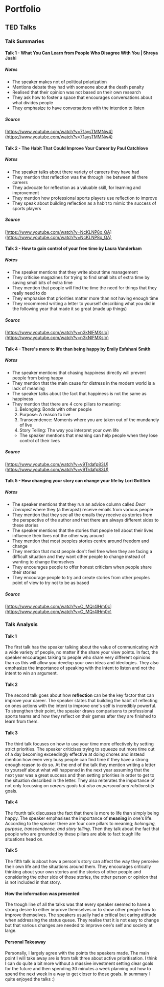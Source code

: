 # Portfolio

## TED Talks

### Talk Summaries

#### Talk 1 - What You Can Learn from People Who Disagree With You | Shreya Joshi

##### Notes

- The speaker makes not of political polarization
- Mentions debate they had with someone about the death penalty
- Realised that their opinion was not based on their own research
- They ask how to foster a space that encourages conversations about what divides people
- They emphasize to have conversations with the intention to listen

##### Source

[https://www.youtube.com/watch?v=71aysTMMNw4](https://www.youtube.com/watch?v=71aysTMMNw4)

#### Talk 2 - The Habit That Could Improve Your Career by Paul Catchlove 

##### Notes

- The speaker talks about there variety of careers they have had
- They mention that reflection was the through line between all there careers
- They advocate for reflection as a valuable skill, for learning and improvement
- They mention how professional sports players use reflection to improve
- They speak about building reflection as a habit to mimic the success of sports players

##### Source

[https://www.youtube.com/watch?v=NcKLNP8x_QA](https://www.youtube.com/watch?v=NcKLNP8x_QA)

#### Talk 3 - How to gain control of your free time by Laura Vanderkam

##### Notes

- The speaker mentions that they write about time management
- They criticise magazines for trying to find small bits of extra time by saving small bits of extra time
- They mention that people will find the time the need for things that they really need to do
- They emphasise that priorities matter more than not having enough time
- They recommend writing a letter to yourself describing what you did in the following year that made it so great (made up things)

##### Source

[https://www.youtube.com/watch?v=n3kNlFMXslo](https://www.youtube.com/watch?v=n3kNlFMXslo)

#### Talk 4 - There's more to life than being happy by Emily Esfahani Smith

##### Notes

- The speaker mentions that chasing happiness directly will prevent people from being happy
- They mention that the main cause for distress in the modern world is a lack of meaning 
- The speaker talks about the fact that happiness is not the same as happiness
- They mention that there are 4 core pillars to meaning:
    1. Belonging: Bonds with other people
    2. Purpose: A reason to live 
    3. Transcendence: Moments where you are taken out of the mundanely of live
    4. Story Telling: The way you interpret your own life
    - The speaker mentions that meaning can help people when they lose control of their lives

##### Source

[https://www.youtube.com/watch?v=y9Trdafp83U](https://www.youtube.com/watch?v=y9Trdafp83U)

#### Talk 5 - How changing your story can change your life by Lori Gottlieb

##### Notes

- The speaker mentions that they run an advice column called *Dear Therapist* where they (a therapist) receive emails from various people 
- They mention that they see all the emails they receive as stories from the perspective of the author and that there are always different sides to these stories
- The speaker mentions that the stories that people tell about their lives influence their lives not the other way around
- They mention that most peoples stories centre around freedom and change
- They mention that most people don't feel free when they are facing a difficult situation and they want other people to change instead of wanting to change themselves
- They encourages people to offer honest criticism when people share their stories
- They encourage people to try and create stories from other peoples point of view to try not to be as based

##### Source

[https://www.youtube.com/watch?v=O_MQr4lHm0c](https://www.youtube.com/watch?v=O_MQr4lHm0c)

### Talk Analysis

#### Talk 1

The first talk has the speaker talking about the value of communicating with a wide variety
of people, no matter if the share your view points. In fact, the speaker encourages talking to 
people who share very different opinions than as this will allow you develop your own ideas and 
ideologies. They also emphasize the importance of speaking with the intent to listen and not the 
intent to win an argument.

#### Talk 2

The second talk goes about how **reflection** can be the key factor that can improve your career. The
speaker states that building the habit of reflecting on ones actions with the intent to improve 
one's self is incredibly powerful. To strengthen their point, the speaker draws comparisons to professional 
sports teams and how they reflect on their games after they are finished to learn from them.

#### Talk 3

The third talk focuses on how to use your time more effectively by setting strict priorities. The 
speaker criticises trying to squeeze out more time out of a day becoming exceedingly effective at 
doing chores and instead mention how even very busy people can find time if they have a strong enough 
reason to do so. At the end of the talk they mention writing a letter to yourself about what will 
happened in the next year assuming that the next year was a great success and then setting priorities 
in order to get to the situation described in the letter. They also reiterates the importance of not 
only focussing on **careers* goals but also on *personal* and *relationship** goals.

#### Talk 4

The fourth talk discusses the fact that there is more to life than simply being happy. The speaker 
emphasises the importance of **meaning** in one's life. According to the speaker there are four core
pillars to meaning; **belonging*, *purpose*, *transcendence*, and *story telling**. Then they talk 
about the fact that people who are grounded by these pillars are able to fact tough life situations
head on.

#### Talk 5

The fifth talk is about how a person's story can affect the way they perceive their own life and 
the situations around them. They encourages critically thinking about your own stories and the stories
of other people and considering the other side of those stories, the other person or opinion that 
is not included in that story.

#### How the information was presented 

The trough line of all the talks was that every speaker seemed to have a strong desire to either
improve themselves or to show other people how to improve themselves. The speakers usually had a 
critical but caring attitude when addressing the status queue. They realise that it is not easy 
to change but that various changes are needed to improve one's self and society at large.

#### Personal Takeaway

Personally, I largely agree with the points the speakers made. The main point I will take away are 
is from talk three about active prioritisation. I think I can do quite a bit more without a massive 
investment setting clear goals for the future and then spending 30 minutes a week planning out 
how to spend the next week in a way to get closer to those goals. In summary I quite enjoyed the 
talks :) 
